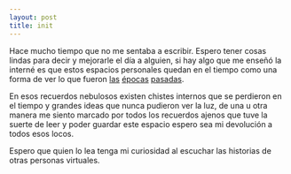 ```yaml
---
layout: post
title: init
---
```


Hace mucho tiempo que no me sentaba a escribir. Espero tener cosas lindas para
decir y mejorarle el día a alguien, si hay algo que me enseñó la interné es que
estos espacios personales quedan en el tiempo como una forma de ver lo que fueron
[las](http://spinroot.com/pico/pjw.html) [épocas](http://www.catb.org/jargon/)
[pasadas](http://9front.org/losethos.html).

En esos recuerdos nebulosos existen chistes internos que se perdieron en el tiempo
y grandes ideas que nunca pudieron ver la luz, de una u otra manera me siento
marcado por todos los recuerdos ajenos que tuve la suerte de leer y poder guardar
este espacio espero sea mi devolución a todos esos locos.

Espero que quien lo lea tenga mi curiosidad al escuchar las historias de otras
personas virtuales.

